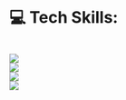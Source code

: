 # 💻 Tech Skills:
<br/>
<div >
    <!-- Row 1: -->
    <img src="https://skillicons.dev/icons?i=linux,redhat,docker,kubernetes,gcp" />
    <br>
    <!-- Row 2: -->
    <img src="https://skillicons.dev/icons?i=gitlab,github,githubactions,jenkins,prometheus" />
    <br>
    <!-- Row 3: -->
    <img src="https://skillicons.dev/icons?i=django,flask,fastapi,mysql,postgres" />
    <br>
    <!-- Row 4: -->
    <img src="https://skillicons.dev/icons?i=c,cpp,golang,rust,python" />
    <br>
</div>

